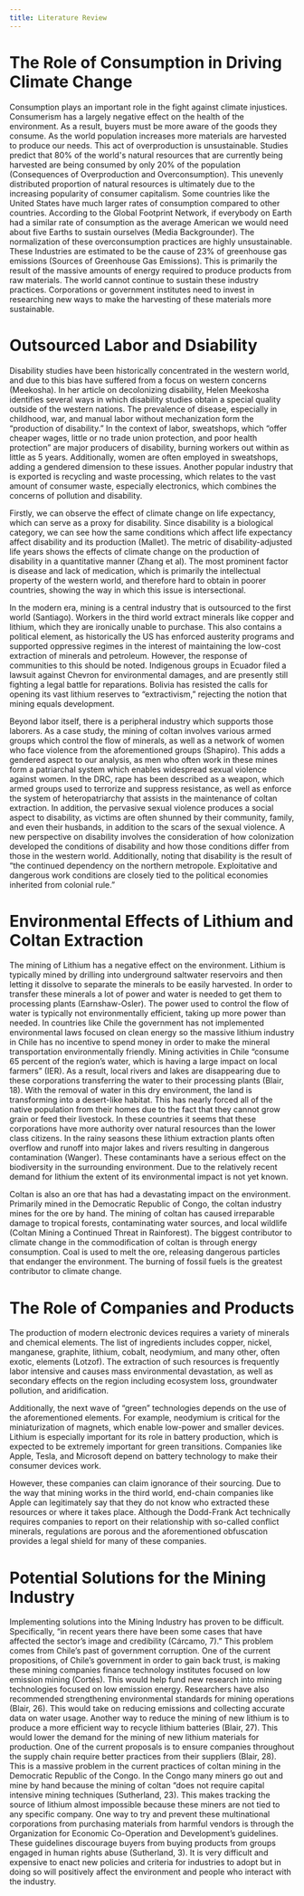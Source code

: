 ```yaml
---
title: Literature Review
---
```


# The Role of Consumption in Driving Climate Change
Consumption plays an important role in the fight against climate injustices. Consumerism has a largely negative effect on the health of the environment. As a result, buyers must be more aware of the goods they consume. As the world population increases more materials are harvested to produce our needs. This act of overproduction is unsustainable. Studies predict that 80% of the world's natural resources that are currently being harvested are being consumed by only 20% of the population (Consequences of Overproduction and Overconsumption). This unevenly distributed proportion of natural resources is ultimately due to the increasing popularity of consumer capitalism. Some countries like the United States have much larger rates of consumption compared to other countries. According to the Global Footprint Network, if everybody on Earth had a similar rate of consumption as the average American we would need about five Earths to sustain ourselves (Media Backgrounder). The normalization of these overconsumption practices are highly unsustainable. These Industries are estimated to be the cause of 23% of greenhouse gas emissions (Sources of Greenhouse Gas Emissions). This is primarily the result of the massive amounts of energy required to produce products from raw materials. The world cannot continue to sustain these industry practices. Corporations or government institutes need to invest in researching new ways to make the harvesting of these materials more sustainable.

# Outsourced Labor and Dsiability
Disability studies have been historically concentrated in the western world, and due to this bias have suffered from a focus on western concerns (Meekosha). In her article on decolonizing disability, Helen Meekosha identifies several ways in which disability studies obtain a special quality outside of the western nations. The prevalence of disease, especially in childhood, war, and manual labor without mechanization form the “production of disability.” In the context of labor, sweatshops, which “offer cheaper wages, little or no trade union protection, and poor health protection” are major producers of disability, burning workers out within as little as 5 years. Additionally, women are often employed in sweatshops, adding a gendered dimension to these issues. Another popular industry that is exported is recycling and waste processing, which relates to the vast amount of consumer waste, especially electronics, which combines the concerns of pollution and disability. 

Firstly, we can observe the effect of climate change on life expectancy, which can serve as a proxy for disability. Since disability is a biological category, we can see how the same conditions which affect life expectancy affect disability and its production (Mallet). The metric of disability-adjusted life years shows the effects of climate change on the production of disability in a quantitative manner (Zhang et al). The most prominent factor is disease and lack of medication, which is primarily the intellectual property of the western world, and therefore hard to obtain in poorer countries, showing the way in which this issue is intersectional.

In the modern era, mining is a central industry that is outsourced to the first world (Santiago). Workers in the third world extract minerals like copper and lithium, which they are ironically unable to purchase. This also contains a political element, as historically the US has enforced austerity programs and supported oppressive regimes in the interest of maintaining the low-cost extraction of minerals and petroleum. However, the response of communities to this should be noted. Indigenous groups in Ecuador filed a lawsuit against Chevron for environmental damages, and are presently still fighting a legal battle for reparations. Bolivia has resisted the calls for opening its vast lithium reserves to “extractivism,” rejecting the notion that mining equals development.

Beyond labor itself, there is a peripheral industry which supports those laborers. As a case study, the mining of coltan involves various armed groups which control the flow of minerals, as well as a network of women who face violence from the aforementioned groups (Shapiro). This adds a gendered aspect to our analysis, as men who often work in these mines form a patriarchal system which enables widespread sexual violence against women. In the DRC, rape has been described as a weapon, which armed groups used to terrorize and suppress resistance, as well as enforce the system of heteropatriarchy that assists in the maintenance of coltan extraction. In addition, the pervasive sexual violence produces a social aspect to disability, as victims are often shunned by their community, family, and even their husbands, in addition to the scars of the sexual violence. 
A new perspective on disability involves the consideration of how colonization developed the conditions of disability and how those conditions differ from those in the western world. Additionally, noting that disability is the result of “the continued dependency on the northern metropole. Exploitative and dangerous work conditions are closely tied to the political economies inherited from colonial rule.” 

# Environmental Effects of Lithium and Coltan Extraction
The mining of Lithium has a negative effect on the environment. Lithium is typically mined by drilling into underground saltwater reservoirs and then letting it dissolve to separate the minerals to be easily harvested. In order to transfer these minerals a lot of power and water is needed to get them to processing plants (Earnshaw-Osler). The power used to control the flow of water is typically not environmentally efficient, taking up more power than needed. In countries like Chile the government has not implemented environmental laws focused on clean energy so the massive lithium industry in Chile has no incentive to spend money in order to make the mineral transportation environmentally friendly. Mining activities in Chile “consume 65 percent of the region’s water, which is having a large impact on local farmers” (IER). As a result, local rivers and lakes are disappearing due to these corporations transferring the water to their processing plants (Blair, 18). With the removal of water in this dry environment, the land  is transforming into a desert-like habitat. This has nearly forced all of the native population from their homes due to the fact that they cannot grow grain or feed their livestock. In these countries it seems that these corporations have more authority over natural resources than the lower class citizens. In the rainy seasons these lithium extraction plants often overflow and runoff into major lakes and rivers resulting in dangerous contamination (Wanger). These contaminants have a serious effect on the biodiversity in the surrounding environment. Due to the relatively recent demand for lithium the extent of its environmental impact is not yet known. 

Coltan is also an ore that has had a devastating impact on the environment. Primarily mined in the Democratic Republic of Congo, the coltan industry mines for the ore by hand. The mining of coltan has caused irreparable damage to tropical forests, contaminating water sources, and local wildlife (Coltan Mining a Continued Threat in Rainforest). The biggest contributor to climate change in the commodification of coltan is through energy consumption. Coal is used to melt the ore, releasing dangerous particles that endanger the environment. The burning of fossil fuels is the greatest contributor to climate change.

# The Role of Companies and Products
The production of modern electronic devices requires a variety of minerals and chemical elements. The list of ingredients includes copper, nickel, manganese, graphite, lithium, cobalt, neodymium, and many other, often exotic, elements (Lotzof). The extraction of such resources is frequently labor intensive and causes mass environmental devastation, as well as secondary effects on the region including ecosystem loss, groundwater pollution, and aridification.

Additionally, the next wave of “green” technologies depends on the use of the aforementioned elements. For example, neodymium is critical for the miniaturization of magnets, which enable low-power and smaller devices. Lithium is especially important for its role in battery production, which is expected to be extremely important for green transitions. Companies like Apple, Tesla, and Microsoft depend on battery technology to make their consumer devices work.

However, these companies can claim ignorance of their sourcing. Due to the way that mining works in the third world, end-chain companies like Apple can legitimately say that they do not know who extracted these resources or where it takes place. Although the Dodd-Frank Act technically requires companies to report on their relationship with so-called conflict minerals, regulations are porous and the aforementioned obfuscation provides a legal shield for many of these companies.

# Potential Solutions for the Mining Industry
Implementing solutions into the Mining Industry has proven to be difficult. Specifically, “in recent years there have been some cases that have affected the sector’s image and credibility (Cárcamo, 7).” This problem comes from Chile’s past of government corruption. One of the current propositions, of Chile’s government in order to gain back trust, is making these mining companies finance technology institutes focused on low emission mining (Cortés). This would help fund new research into mining technologies focused on low emission energy. Researchers have also recommended strengthening environmental standards for mining operations (Blair, 26). This would take on reducing emissions and collecting accurate data on water usage. Another way to reduce the mining of new lithium is to produce a more efficient way to recycle lithium batteries (Blair, 27). This would lower the demand for the mining of new lithium materials for production. One of the current proposals is to ensure companies throughout the supply chain require better practices from their suppliers (Blair, 28). This is a massive problem in the current practices of coltan mining in the Democratic Republic of the Congo. In the Congo many miners go out and mine by hand because the mining of coltan “does not require capital intensive mining techniques (Sutherland, 23). This makes tracking the source of lithium almost impossible because these miners are not tied to any specific company. One way to try and prevent these multinational corporations from purchasing materials from harmful vendors is through the Organization for Economic Co-Operation and Development’s guidelines. These guidelines discourage buyers from buying products from groups engaged in human rights abuse (Sutherland, 3). It is very difficult and expensive to enact new policies and criteria for industries to adopt but in doing so will positively affect the environment and people who interact with the industry.

